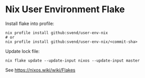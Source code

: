 # Nix User Environment Flake

Install flake into profile:

``` shell
nix profile install github:svend/user-env-nix
# or
nix profile install github:svend/user-env-nix/<commit-sha>
```

Update lock file:

``` shell
nix flake update --update-input nixos --update-input master
```

See  https://nixos.wiki/wiki/Flakes
